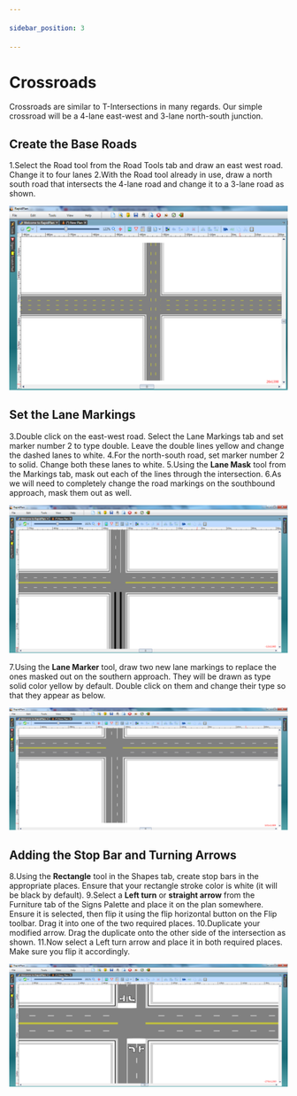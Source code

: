 ```yaml
---

sidebar_position: 3

---
```

# Crossroads

Crossroads are similar to T-Intersections in many regards. Our simple crossroad will be a 4-lane east-west and 3-lane north-south junction.

<!--
TODO: images withing tables are not supported in Markdown. Refactor this
 |Crossroad intersection                                     |             |
|-----------------------------------------------------------|-------------|
| [Crossroad_intersection_table](./assets/Crossroad_intersection_table.png)  | **This simple Crossroad intersection makes use if the following items:** - Road tool  - Lane Marker tool  - Lane Mask tool  - Rectangle tool  - Furniture from Signs Palette  | -->

## Create the Base Roads

1.Select the Road tool from the Road Tools tab and draw an east west road. Change it to four lanes
2.With the Road tool already in use, draw a north south road that intersects the 4-lane road and change it to a 3-lane road as shown.

![Crossroad_Intersection_step_1_and_2](./assets/Crossroad_Intersection_step_1_and_2.png)

## Set the Lane Markings

3.Double click on the east-west road. Select the Lane Markings tab and set marker number 2 to type double. Leave the double lines yellow and change the dashed lanes to white.
4.For the north-south road, set marker number 2 to solid. Change both these lanes to white.
5.Using the **Lane Mask** tool from the Markings tab, mask out each of the lines through the intersection.
6.As we will need to completely change the road markings on the southbound approach, mask them out as well.

![Crossroad Intersection steps 3, 4, 5 and 6](./assets/Crossroad_Intersection_steps_3_4_5_and_6.png)

7.Using the **Lane Marker** tool, draw two new lane markings to replace the ones masked out on the southern approach. They will be drawn as type solid color yellow by default. Double click on them and change their type so that they appear as  below.

![Crossroad_Intersection_step_7](./assets/Crossroad_Intersection_step_7.png)

## Adding the Stop Bar and Turning Arrows

8.Using the **Rectangle** tool in the Shapes tab, create stop bars in the appropriate places. Ensure that your rectangle stroke color is white (it will be black by default).
9.Select a **Left turn** or **straight arrow** from the Furniture tab of the Signs Palette and place it on the plan somewhere. Ensure it is selected, then flip it using the flip horizontal button on the Flip toolbar. Drag it into one of the two required places.
10.Duplicate your modified arrow. Drag the duplicate onto the other side of the intersection as shown.
11.Now select a Left turn arrow and place it in both required places. Make sure you flip it accordingly.

![Crossroads Intersection steps 8, 9, 10 and 11](./assets/Crossroads_Intersection_steps_8_9_10_and_11.png)
